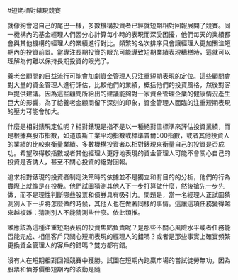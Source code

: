 #短期相對錶現競賽

就像狗會追自己的尾巴一樣，多數機構投資者已經就短期相對回報展開了競賽。同一機構內的基金經理人們因分心計算每小時的表現而深受困擾，他們每天的業績都會與其他機構的經理人的業績進行對比。頻繁的名次排序只會讓經理人更加關注短期內的投資前景。當專注長期投資的眼光可能導致短期業績表現糟糕時，這就可以理解為何難以保持長期投資的眼光了。

養老金顧問的日益流行可能會加劇資金管理人只注重短期表現的定位。這些顧問會對大量的資金管理人進行評估，比較他們的業績，概括他們的投資風格，然後對客戶提供建議。因為這些顧問所給出的建議能夠對一家資金管理企業的健康情況產生巨大的影響，為了給養老金顧問留下深刻的印象，資金管理人面臨的注重短期表現的壓力可能會加大。

什麼是相對錶現定位呢？相對錶現是指不是以一種絕對值標準來評估投資業績，而是根據與股市指數，如道瓊斯工業平均指數或標準普爾500指數，或者其他投資人的業績的比較來衡量業績。多數機構投資者以相對錶現來衡量自己的投資是否成功。希望取得較指數或者其他經理人更好地表現的資金管理人可能不會關心自己的投資是否誘人，甚至不關心投資的絕對回報。

追求相對錶現的投資者制定決策時的依據並不是獨立和有目的的分析，他們的行為實際上就像是在投機。他們試圖猜測其他人下一步打算做什麼，然後搶先一步先做，而不是理性判斷哪些股票和債券具有吸引力。問題是，當一名經理人正試圖猜測別人下一步將怎麼做的時候，其他人也在做著同樣的事情。這讓這項任務變得越來越複雜：猜測別人不能猜測些什麼。依此類推。

誰應該為這種注重短期表現的投資焦點負責呢？是那些不關心風險水平或者任務能否能完成、相信客戶只關心短期表現的經理人的錯嗎？或者是那些事實上確實頻繁更換資金管理人的客戶的錯嗎？雙方都有錯。

沒有人在短期相對回報競賽中獲勝。試圖在短期內跑贏市場的嘗試徒勞無功，因為股票和債券價格短期內的波動是隨
